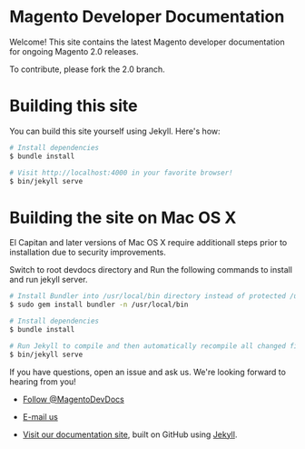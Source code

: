 # Magento Developer Documentation

Welcome! This site contains the latest Magento developer documentation for ongoing Magento 2.0 releases.

To contribute, please fork the 2.0 branch. 

# Building this site

You can build this site yourself using Jekyll. Here's how:

```bash
# Install dependencies
$ bundle install

# Visit http://localhost:4000 in your favorite browser!
$ bin/jekyll serve
```

# Building the site on Mac OS X

El Capitan and later versions of Mac OS X require additionall steps prior to installation due to security improvements.

Switch to root devdocs directory and Run the following commands to install and run jekyll server.

```bash
# Install Bundler into /usr/local/bin directory instead of protected /usr/bin
$ sudo gem install bundler -n /usr/local/bin

# Install dependencies
$ bundle install

# Run Jekyll to compile and then automatically recompile all changed files. Visit http://localhost:4000 to preview the documentation output.
$ bin/jekyll serve
```

If you have questions, open an issue and ask us. We're looking forward to hearing from you!

*	<a href="https://twitter.com/MagentoDevDocs" class="twitter-follow-button" data-show-count="false">Follow @MagentoDevDocs</a>

*	<a href="mailto:DL-Magento-Doc-Feedback@magento.com">E-mail us</a>

*	<a href="http://devdocs.magento.com">Visit our documentation site</a>, built on GitHub using [Jekyll](http://jekyllrb.com/).
